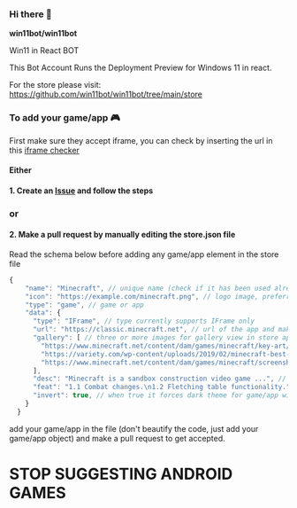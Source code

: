 ### Hi there 👋


**win11bot/win11bot** 

Win11 in React BOT

This Bot Account Runs the Deployment Preview for Windows 11 in react.

For the store please visit: https://github.com/win11bot/win11bot/tree/main/store

### To add your game/app 🎮

First make sure they accept iframe, you can check by inserting the url in this [iframe checker](https://www.tinywebgallery.com/blog/advanced-iframe/free-iframe-checker)

#### Either

#### 1. Create an [Issue](https://github.com/win11bot/win11bot/issues/new/choose) and follow the steps

### or

#### 2. Make a pull request by manually editing the store.json file

Read the schema below before adding any game/app element in the store file
```js
{
    "name": "Minecraft", // unique name (check if it has been used already in the file)
    "icon": "https://example.com/minecraft.png", // logo image, preferrably 1:1 and less than 128px of width
    "type": "game", // game or app
    "data": {
      "type": "IFrame", // type currently supports IFrame only
      "url": "https://classic.minecraft.net", // url of the app and make sure they accept Iframe
      "gallery": [ // three or more images for gallery view in store app
        "https://www.minecraft.net/content/dam/games/minecraft/key-art/CavesandCliffsPt1-dotNET-HomepagePromo-600x360.png",
        "https://variety.com/wp-content/uploads/2019/02/minecraft-best-year-yet.png?w=600",
        "https://www.minecraft.net/content/dam/games/minecraft/screenshots/RayTracing-MineCraft-PMP-Always-Something-New.jpg"
      ],
      "desc": "Minecraft is a sandbox construction video game ...", // description for store app
      "feat": "1.1 Combat changes.\n1.2 Fletching table functionality.", // features for store app
      "invert": true, // when true it forces dark theme for game/app window, default is false.
    }
  }
```

add your game/app in the file (don't beautify the code, just add your game/app object) and make a pull request to get accepted.

# STOP SUGGESTING ANDROID GAMES

